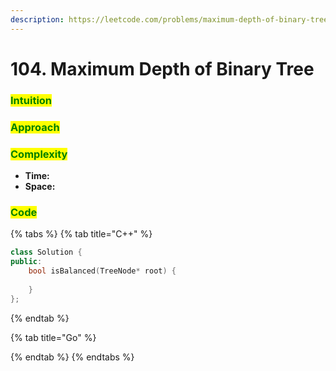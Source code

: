 ```yaml
---
description: https://leetcode.com/problems/maximum-depth-of-binary-tree/description/
---
```


# 104. Maximum Depth of Binary Tree

### <mark style="color:green;">Intuition</mark>

###

### <mark style="color:green;">Approach</mark>

###

### <mark style="color:green;">Complexity</mark>

* **Time:**
* **Space:**

###

### <mark style="color:green;">**Code**</mark>

{% tabs %}
{% tab title="C++" %}
```cpp
class Solution {
public:
    bool isBalanced(TreeNode* root) {
        
    }
};
```
{% endtab %}

{% tab title="Go" %}

{% endtab %}
{% endtabs %}

